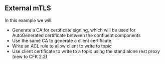 ## External mTLS
In this example we will:

* Generate a CA for certificate signing, which will be used for AutoGenerated certificate between the confluent components
* Use the same CA to generate a client certificate
* Write an ACL rule to allow client to write to topic
* Use client certificate to write to a topic using the stand alone rest proxy (new to CFK 2.2) 